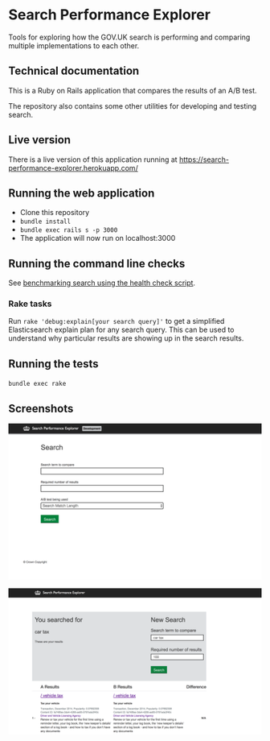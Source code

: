 # Search Performance Explorer
Tools for exploring how the GOV.UK search is performing and comparing multiple implementations to each other.

## Technical documentation
This is a Ruby on Rails application that compares the results of an A/B test.

The repository also contains some other utilities for developing and testing search.

## Live version
There is a live version of this application running at https://search-performance-explorer.herokuapp.com/

## Running the web application
* Clone this repository
* `bundle install`
* `bundle exec rails s -p 3000`
* The application will now run on localhost:3000

## Running the command line checks
See [benchmarking search using the health check script](health-check.md).

### Rake tasks
Run `rake 'debug:explain[your search query]'` to get a simplified Elasticsearch explain plan for any search query. This can be used to understand why particular results are showing up in the search results.

## Running the tests
`bundle exec rake`

## Screenshots
![screenshot01](app/assets/images/screenshot01.png)

![screenshot02](app/assets/images/screenshot02.png)
